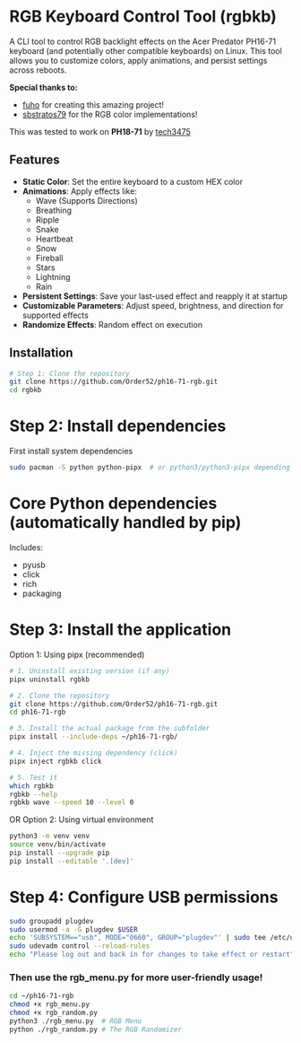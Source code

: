 # RGB Keyboard Control Tool (rgbkb)

A CLI tool to control RGB backlight effects on the Acer Predator PH16-71 keyboard (and potentially other compatible keyboards) on Linux. This tool allows you to customize colors, apply animations, and persist settings across reboots.
    
**Special thanks to:**
- [fuho](https://github.com/fuho) for creating this amazing project!
- [sbstratos79](https://github.com/sbstratos79) for the RGB color implementations!

This was tested to work on **PH18-71** by [tech3475](https://github.com/tech3475)

## Features

- **Static Color**: Set the entire keyboard to a custom HEX color
- **Animations**: Apply effects like:
  - Wave (Supports Directions)
  - Breathing
  - Ripple
  - Snake
  - Heartbeat
  - Snow
  - Fireball
  - Stars
  - Lightning
  - Rain
- **Persistent Settings**: Save your last-used effect and reapply it at startup
- **Customizable Parameters**: Adjust speed, brightness, and direction for supported effects
- **Randomize Effects**: Random effect on execution

## Installation

```bash
# Step 1: Clone the repository
git clone https://github.com/Order52/ph16-71-rgb.git
cd rgbkb
```

# Step 2: Install dependencies
 First install system dependencies
```bash
sudo pacman -S python python-pipx  # or python3/python3-pipx depending on your distro
```

# Core Python dependencies (automatically handled by pip)
 Includes:
 - pyusb
 - click
 - rich
 - packaging

# Step 3: Install the application
 Option 1: Using pipx (recommended)
```bash
# 1. Uninstall existing version (if any)
pipx uninstall rgbkb

# 2. Clone the repository
git clone https://github.com/Order52/ph16-71-rgb.git
cd ph16-71-rgb

# 3. Install the actual package from the subfolder
pipx install --include-deps ~/ph16-71-rgb/

# 4. Inject the missing dependency (click)
pipx inject rgbkb click

# 5. Test it
which rgbkb
rgbkb --help
rgbkb wave --speed 10 --level 0

```

 OR Option 2: Using virtual environment
```bash
python3 -m venv venv
source venv/bin/activate
pip install --upgrade pip
pip install --editable '.[dev]'
```

# Step 4: Configure USB permissions
```bash
sudo groupadd plugdev
sudo usermod -a -G plugdev $USER
echo 'SUBSYSTEM=="usb", MODE="0660", GROUP="plugdev"' | sudo tee /etc/udev/rules.d/99-usb-permissions.rules
sudo udevadm control --reload-rules
echo "Please log out and back in for changes to take effect or restart"
```
  
### Then use the rgb_menu.py for more user-friendly usage!
```bash
cd ~/ph16-71-rgb
chmod +x rgb_menu.py
chmod +x rgb_random.py   
python3 ./rgb_menu.py  # RGB Menu
python ./rgb_random.py # The RGB Randomizer
```
